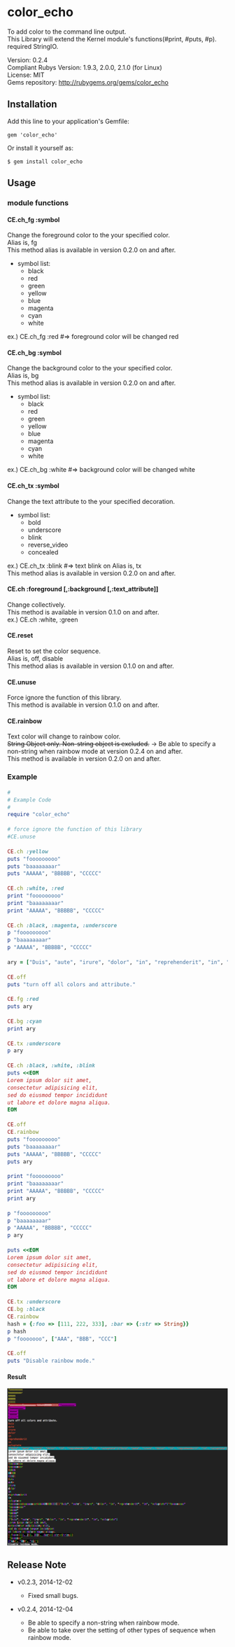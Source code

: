 # color_echo
To add color to the command line output.  
This Library will extend the Kernel module's functions(#print, #puts, #p).   
required StringIO.   

Version: 0.2.4   
Compliant Rubys Version: 1.9.3, 2.0.0, 2.1.0 (for Linux)  
License: MIT  
Gems repository: http://rubygems.org/gems/color_echo

## Installation

Add this line to your application's Gemfile:

    gem 'color_echo'

Or install it yourself as:

    $ gem install color_echo

## Usage

### module functions
#### CE.ch_fg :symbol
Change the foreground color to the your specified color.  
Alias is, fg   
This method alias is available in version 0.2.0 on and after.   

* symbol list:    
    * black  
    * red   
    * green   
    * yellow  
    * blue   
    * magenta  
    * cyan  
    * white  

ex.) CE.ch_fg :red #=> foreground color will be changed red  

#### CE.ch_bg :symbol   
Change the background color to the your specified color.  
Alias is, bg   
This method alias is available in version 0.2.0 on and after.   


* symbol list:    
    * black  
    * red   
    * green   
    * yellow  
    * blue   
    * magenta  
    * cyan  
    * white  

ex.) CE.ch_bg :white #=> background color will be changed white  

#### CE.ch_tx :symbol   
Change the text attribute to the your specified decoration. 

* symbol list:    
    * bold  
    * underscore  
    * blink    
    * reverse_video 
    * concealed   

ex.) CE.ch_tx :blink #=> text blink on
Alias is, tx   
This method alias is available in version 0.2.0 on and after.   

#### CE.ch :foreground [,:background [,:text_attribute]]  
Change collectively.  
This method is available in version 0.1.0 on and after.   
ex.) CE.ch :white, :green   

#### CE.reset
Reset to set the color sequence.   
Alias is, off, disable      
This method alias is available in version 0.1.0 on and after.   

#### CE.unuse
Force ignore the function of this library.    
This method is available in version 0.1.0 on and after.   

#### CE.rainbow
Text color will change to rainbow color.   
~~String Object only. Non-string object is excluded.~~ ->
Be able to specify a non-string when rainbow mode at version 0.2.4 on and after.    
This method is available in version 0.2.0 on and after.   

### Example
```ruby
#
# Example Code
#
require "color_echo"

# force ignore the function of this library
#CE.unuse

CE.ch :yellow
puts "fooooooooo"
puts "baaaaaaaar"
puts "AAAAA", "BBBBB", "CCCCC"

CE.ch :white, :red
print "fooooooooo"
print "baaaaaaaar"
print "AAAAA", "BBBBB", "CCCCC"

CE.ch :black, :magenta, :underscore
p "fooooooooo"
p "baaaaaaaar"
p "AAAAA", "BBBBB", "CCCCC"

ary = ["Duis", "aute", "irure", "dolor", "in", "reprehenderit", "in", "voluptate"]

CE.off
puts "turn off all colors and attribute."

CE.fg :red
puts ary

CE.bg :cyan
print ary

CE.tx :underscore
p ary

CE.ch :black, :white, :blink
puts <<EOM
Lorem ipsum dolor sit amet,
consectetur adipisicing elit,
sed do eiusmod tempor incididunt
ut labore et dolore magna aliqua.
EOM

CE.off
CE.rainbow
puts "fooooooooo"
puts "baaaaaaaar"
puts "AAAAA", "BBBBB", "CCCCC"
puts ary

print "fooooooooo"
print "baaaaaaaar"
print "AAAAA", "BBBBB", "CCCCC"
print ary

p "fooooooooo"
p "baaaaaaaar"
p "AAAAA", "BBBBB", "CCCCC"
p ary

puts <<EOM
Lorem ipsum dolor sit amet,
consectetur adipisicing elit,
sed do eiusmod tempor incididunt
ut labore et dolore magna aliqua.
EOM

CE.tx :underscore
CE.bg :black
CE.rainbow
hash = {:foo => [111, 222, 333], :bar => {:str => String}}
p hash
p "fooooooo", ["AAA", "BBB", "CCC"]

CE.off
puts "Disable rainbow mode."
```

#### Result

![screen shot](/images/screenshot.png)


## Release Note
* v0.2.3, 2014-12-02
    * Fixed small bugs.

* v0.2.4, 2014-12-04
    * Be able to specify a non-string when rainbow mode.
    * Be able to take over the setting of other types of sequence when rainbow mode.
